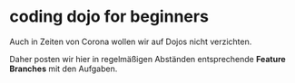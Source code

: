 # coding dojo for beginners

Auch in Zeiten von Corona wollen wir auf Dojos nicht verzichten.

Daher posten wir hier in regelmäßigen Abständen entsprechende **Feature Branches** mit den Aufgaben.
